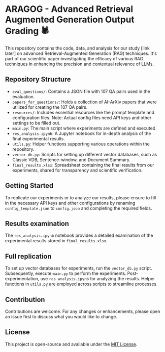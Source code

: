 # ARAGOG - Advanced Retrieval Augmented Generation Output Grading :spider:

This repository contains the code, data, and analysis for our study [link later] on advanced Retrieval-Augmented Generation (RAG) techniques. It's part of our scientific paper investigating the efficacy of various RAG techniques in enhancing the precision and contextual relevance of LLMs.

## Repository Structure

- `eval_questions/`: Contains a JSON file with 107 QA pairs used in the evaluation.
- `papers_for_questions/`: Holds a collection of AI-ArXiv papers that were utilized for creating the 107 QA pairs.
- `resources/`: Includes essential resources like the prompt template and configuration files. Note: Actual config files need API keys and other settings to be filled out.
- `main.py`: The main script where experiments are defined and executed.
- `res_analysis.ipynb`: A Jupyter notebook for in-depth analysis of the final experimental results.
- `utils.py`: Helper functions supporting various operations within the repository.
- `vector_db.py`: Scripts for setting up different vector databases, such as Classic VDB, Sentence-window, and Document Summary.
- `final_results.xlsx`: Spreadsheet containing the final results from our experiments, shared for transparency and scientific verification.

## Getting Started

To replicate our experiments or to analyze our results, please ensure to fill in the necessary API keys and other configurations by renaming `config_template.json` to `config.json` and completing the required fields.

## Results examination

The `res_analysis.ipynb` notebook provides a detailed examination of the experimental results stored in `final_results.xlsx`. 

## Full replication

To set up vector databases for experiments, run the `vector_db.py` script. Subsequently, execute `main.py` to perform the experiments. Post-experimentation, use `res_analysis.ipynb` for analyzing the results. Helper functions in `utils.py` are employed across scripts to streamline processes.

## Contribution

Contributions are welcome. For any changes or enhancements, please open an issue first to discuss what you would like to change.

## License

This project is open-source and available under the [MIT License](LICENSE).
